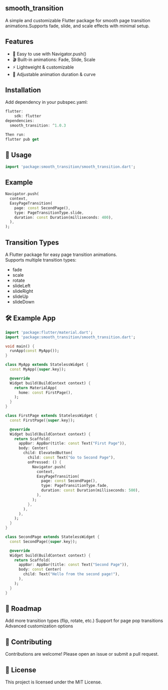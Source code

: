 ## smooth_transition
A simple and customizable Flutter package for smooth page transition animations.Supports fade, slide,
and scale effects with minimal setup.

## Features
- 🚀 Easy to use with Navigator.push()
- 🎬 Built-in animations: Fade, Slide, Scale
- ⚡ Lightweight & customizable
- 🔧 Adjustable animation duration & curve

## Installation
Add dependency in your pubspec.yaml:

```dart
flutter:
    sdk: flutter
dependencies:
  smooth_transition: ^1.0.3
```
```dart
Then run:
flutter pub get
```

## 🚀 Usage

```dart
import 'package:smooth_transition/smooth_transition.dart';
```

## Example

```dart
Navigator.push(
  context,
  EasyPageTransition(
    page: const SecondPage(),
    type: PageTransitionType.slide,
    duration: const Duration(milliseconds: 400),
  ),
);
```

## Transition Types
A Flutter package for easy page transition animations.  
Supports multiple transition types:  
- fade  
- scale  
- rotate  
- slideLeft  
- slideRight  
- slideUp  
- slideDown

## 🛠️ Example App 
```dart
import 'package:flutter/material.dart';
import 'package:smooth_transition/smooth_transition.dart';

void main() {
  runApp(const MyApp());
}

class MyApp extends StatelessWidget {
  const MyApp({super.key});

  @override
  Widget build(BuildContext context) {
    return MaterialApp(
      home: const FirstPage(),
    );
  }
}

class FirstPage extends StatelessWidget {
  const FirstPage({super.key});

  @override
  Widget build(BuildContext context) {
    return Scaffold(
      appBar: AppBar(title: const Text("First Page")),
      body: Center(
        child: ElevatedButton(
          child: const Text("Go to Second Page"),
          onPressed: () {
            Navigator.push(
              context,
              EasyPageTransition(
                page: const SecondPage(),
                type: PageTransitionType.fade,
                duration: const Duration(milliseconds: 500),
              ),
            );
          },
        ),
      ),
    );
  }
}

class SecondPage extends StatelessWidget {
  const SecondPage({super.key});

  @override
  Widget build(BuildContext context) {
    return Scaffold(
      appBar: AppBar(title: const Text("Second Page")),
      body: const Center(
        child: Text("Hello from the second page!"),
      ),
    );
  }
}
```

## 📌 Roadmap
Add more transition types (flip, rotate, etc.)
Support for page pop transitions
Advanced customization options

## 🤝 Contributing
Contributions are welcome!
Please open an issue or submit a pull request.

## 📄 License
This project is licensed under the MIT License.

